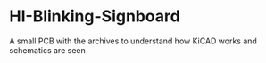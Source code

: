# HI-Blinking-Signboard
A small PCB with the archives to understand how KiCAD works and schematics are seen
